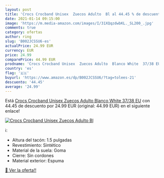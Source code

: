 ```yaml
---
layout: post
title: 'Crocs Crocband Unisex  Zuecos Adulto  Bl al 44.45 % de descuento'
date: 2021-01-14 09:15:00
image: 'https://m.media-amazon.com/images/I/31XQqzdwbKL._SL200_.jpg'
comments: true
category: ofertas
author: ring
slug: 'B002JCSSU6-es'
actualPrice: 24.99 EUR
currency: EUR
price: 24.99
comparePrice: 44.99 EUR
prodname: 'Crocs Crocband Unisex  Zuecos Adulto  Blanco White  37/38 EU'
country: 'es'
flag: '🇪🇸'
buyurl: 'https://www.amazon.es/dp/B002JCSSU6/?tag=tolees-21'
descuento: '44.45'
average: '24.99'
---
```


Está [Crocs Crocband Unisex  Zuecos Adulto  Blanco White  37/38 EU](https://www.amazon.es/dp/B002JCSSU6/?tag=tolees-21) con 44.45 de descuento por 24.99 EUR (original: 44.99 EUR) en el siguiente enlace!

[![Crocs Crocband Unisex  Zuecos Adulto  Bl](https://m.media-amazon.com/images/I/31XQqzdwbKL._SL200_.jpg)](https://www.amazon.es/dp/B002JCSSU6/?tag=tolees-21)

ℹ️:

- Altura del tacón: 1.5 pulgadas
- Revestimiento: Sintético
- Material de la suela: Goma
- Cierre: Sin cordones
- Material exterior: Espuma

[🛒 Ver la oferta!!](https://www.amazon.es/dp/B002JCSSU6/?tag=tolees-21)
